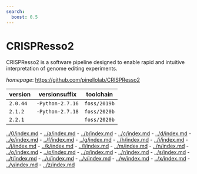 ```yaml
---
search:
  boost: 0.5
---
```

# CRISPResso2

CRISPResso2 is a software pipeline designed to enable rapid and intuitive interpretation of genome editing experiments.

*homepage*: <https://github.com/pinellolab/CRISPResso2>

version | versionsuffix | toolchain
--------|---------------|----------
``2.0.44`` | ``-Python-2.7.16`` | ``foss/2019b``
``2.1.2`` | ``-Python-2.7.18`` | ``foss/2020b``
``2.2.1`` |  | ``foss/2020b``

[../0/index.md](0) - [../a/index.md](a) - [../b/index.md](b) - [../c/index.md](c) - [../d/index.md](d) - [../e/index.md](e) - [../f/index.md](f) - [../g/index.md](g) - [../h/index.md](h) - [../i/index.md](i) - [../j/index.md](j) - [../k/index.md](k) - [../l/index.md](l) - [../m/index.md](m) - [../n/index.md](n) - [../o/index.md](o) - [../p/index.md](p) - [../q/index.md](q) - [../r/index.md](r) - [../s/index.md](s) - [../t/index.md](t) - [../u/index.md](u) - [../v/index.md](v) - [../w/index.md](w) - [../x/index.md](x) - [../y/index.md](y) - [../z/index.md](z)

